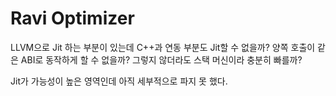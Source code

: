 # Ravi Optimizer 

LLVM으로 Jit 하는 부분이 있는데 C++과 연동 부분도 Jit할 수 없을까?  양쪽 호출이 같은 ABI로 동작하게 할 수 없을까? 그렇지 않더라도 스택 머신이라 충분히 빠를까? 



Jit가 가능성이 높은 영역인데 아직 세부적으로 파지 못 했다. 



